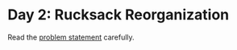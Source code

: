 # Day 2: Rucksack Reorganization

Read the [problem statement](https://adventofcode.com/2022/day/3) carefully.
